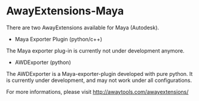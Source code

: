 AwayExtensions-Maya
===================

There are two AwayExtensions available for Maya (Autodesk).

* Maya Exporter Plugin (python/c++)

The Maya exporter plug-in is currently not under development anymore.


* AWDExporter (python)

The AWDExporter is a Maya-exporter-plugin developed with pure python.
It is currently under development, and may not work under all configurations. 



For more informations, please visit http://awaytools.com/awayextensions/
